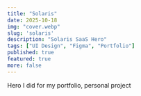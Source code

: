 ```yaml
---
title: "Solaris"
date: 2025-10-18
img: "cover.webp"
slug: 'solaris'
description: "Solaris SaaS Hero"
tags: ["UI Design", "Figma", "Portfolio"]
published: true
featured: true
more: false
---
```


Hero I did for my portfolio, personal project